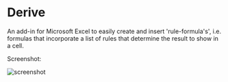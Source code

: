 # Derive
An add-in for Microsoft Excel to easily create and insert 'rule-formula's', i.e. formulas that incorporate a list of rules that determine the result to show in a cell.

Screenshot:

![screenshot](https://9ke0zw.dm2302.livefilestore.com/y3p2sYJokXdRBcNB6xWHbjns_gyY_76IXbi8eMiQkixvgsEWkjWd2HtCSm7JY_urcvXY5dEXYwOd_DXINOAaz6r-vm8bH9d9DI8tsNj7hT2NNkcAbUQ49tswW7DkOUS4Dh6w3Q5jQG3qLdbEv0Ob4_CcTDp9mQgutxnlNplzLRogYw/derive.png)
